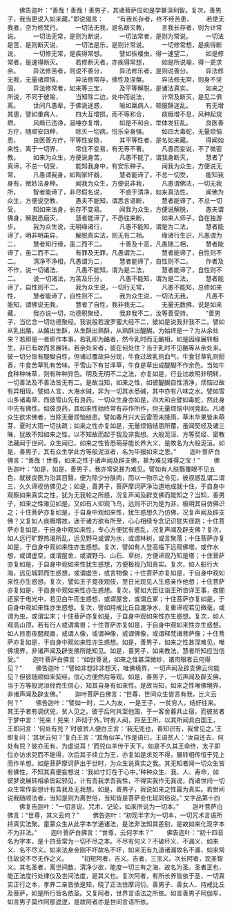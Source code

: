 <!-- { "loadSidebar": true } -->
　　佛告迦叶：“善哉！善哉！善男子，其诸菩萨应如是学甚深利智。复次，善男子，我当更说入如来藏。”即说偈言：
　　“有我长存者，终不经苦患，
　　若使无我者，空为修梵行。
　　一切法无我，是名断灭教，
　　言我长存者，则为计常说。
　　一切法无常，是则为断说，
　　一切法常者，是则为常说。
　　一切法是苦，是则断灭说，
　　一切法是乐，是则计常说。
　　一切修常想，是疾得断说，
　　一切修无常，是疾得常想。
　　譬如拆楼虫，得一速望二，
　　如是修常者，是速得断灭。
　　若修断灭者，亦疾得常想，
　　如是所说喻，得一更求余。
　　异法修苦者，则说不善分，
　　异法修乐者，是则说善分。
　　异法修无我，无量诸烦恼，
　　异法修常存，佛性及涅槃。
　　异法修无常，则身不坚固，
　　异法修常者，如来等三宝，
　　及平等解脱，是诸法真实。
　　如来之所说，不同于彼喻，
　　当知除二边，处中而说法，
　　计常及断灭，是见二俱离。
　　世间凡愚辈，于佛说迷惑，
　　喻如羸病人，顿服酥迷乱。
　　有无增其患，譬如重病人，
　　四大互增损，而不等和合，
　　痰癊增不息，风种起烧燃，
　　风癊已违诤，涎唾亦复增，
　　如是不和合，举体发狂乱。
　　良医善方疗，随顺安四种，
　　除灭一切病，悦乐全身强。
　　如四大毒蛇，无量烦恼患，
　　良医善方疗，平等性安隐，
　　其平等性者，是名如来藏。
　　得闻如来性，离于一切界，
　　常住不变易，有无等不著。
　　凡愚而妄说，不了微密教。
　　如来为众生，方便说身苦，
　　凡愚不能了，谓我身断灭，
　　慧者了真谛，不总一切受，
　　能知我身中，有安乐种子。
　　闻我为众生，方便说无常，
　　凡愚谓我身，如陶家坏器，
　　慧者能谛了，不总一切受，
　　能知我身有，微妙法身种。
　　闻我为众生，方便说非我，
　　凡愚谓佛法，一切无我所，
　　智者能谛了，非尽假名说，
　　不惑于清净，如来真法性。
　　闻佛为众生，方便说空教，
　　愚夫不能知，谓悉言语断，
　　慧者能谛了，不总一切受，
　　知如来法身，长存不变易。
　　闻我为众生，方便说解脱，
　　愚夫谓佛身，解脱悉磨灭，
　　慧者能谛了，不悉往来断，
　　如来人师子，自在独游步。
　　我为众生说，无明缘诸行，
　　凡愚不能知，谓是为二法，
　　慧者能谛了，明非明虽异，
　　解脱真实法，则无有二相。
　　缘诸行生识，凡愚谓为二，
　　慧者知行缘，虽二而不二。
　　十善及十恶，凡愚随二相，
　　慧者能谛了，虽二而不二。
　　有罪及无罪，凡愚谓为二，
　　慧者能谛了，自性则不二。
　　清净不净相，凡愚谓为二，
　　慧者能谛了，自性则不二。
　　作者及不作，说一切诸法，
　　凡愚不能知，谓为是二法，
　　慧者能谛了，自性则不二。
　　说一切诸法，为苦及乐分，
　　凡愚不能知，谓为是二法，
　　慧者能谛了，自性则不二。
　　我为众生说，一切行无常，
　　凡愚不能知，总修如来性，
　　慧者能谛了，自性则不二。
　　我为众生说，一切法无我，
　　凡愚不能知，谓佛说无我，
　　慧者了自性，我非我无二。
　　无量无数佛，说是如来藏，
　　我亦说一切，功德积聚经，
　　我非我不二，汝等善受持。
　　“善男子，当忆念一切功德聚经。我说般若波罗蜜大经不二，彼如是说我非我不二。譬如从乳出酪，从酪出生酥，从生酥出熟酥，从熟酥出醍醐，为始终是一？为从余处来？若即是一者即作本事，若乳即为酪者，然今乳时而无酪相，如是因缘展转相生，非已有故而言展转。若余处来者，彼在何处住？当于乳时不见酪等从余处来。彼一切分皆有醍醐自性，但诸过覆故异分现，牛食过故乳则血气，牛食甘草乳则甜香，牛食苦草乳有苦味。于雪山下有甘泽草，牛食是草出成醍醐不作余色。当如牛食种种味草，则有种种异色。明及无明不二之法，亦复如是，行业过故明非明转，一切善法及不善法皆无有二。是故当知，如来之性，如彼醍醐自性清净，烦恼过故有异相现。譬如人言，大海水碱，非为一切其水悉碱，其中亦有八味之水。譬如雪山多诸毒草，而彼雪山先有良药。一切众生身亦如是，四大和合譬如毒蛇，然此身中先有佛性。如彼良药，其如来性始终常有非作所作，但无量烦恼中间竞起。凡诸众生欲求佛者，当除无量烦恼结患。譬如春月兴大云雷而未降雨，草木华果皆未萌芽，夏时大雨一切扶疏；如来之性亦复如是，无量烦恼结患所覆，虽闻契经及诸三昧，犹故不知如来之性，以不知故而起于我及非我想。大般泥洹、方等契经、密教法藏闻于世间，众生闻已，如来之性皆悉萌芽能长养大义，是故名为大般泥洹。如是，善男子，其有众生学此方等般泥洹者，名为毕报如来之恩。”
　　迦叶菩萨白佛言：“善哉！世尊，如来之性于诸声闻及辟支佛，甚为难见难得之宝！”
　　佛告迦叶：“如是，如是，善男子，我亦常说甚为难见。譬如有人肤翳覆眼不见五色，就彼良医为治其目翳，便为除少分肤肉，而以一物示之令见，彼视惑乱谓二谓三，久久谛视仿佛见之；如是，善男子，菩萨摩诃萨净治道地成就十住，于自身中观察如来真实之性，犹为无我轮之所惑，况复声闻及辟支佛而能知之？当知，善男子，如来之性难见如是。又如有人仰观飞鸟，远则不识为是为非，极明其目仿佛识之；十住菩萨亦复如是，于自身中观如来性，犹生惑想久乃仿佛，况复声闻及辟支佛？又复如人痰癊增故，迷于诸方欲有所至，心心相续专念记识犹失径路；十住菩萨亦复如是，于自身中观如来性，专心方便犹有惑乱，况复声闻及辟支佛？复次，如人远行旷野热渴所乱，远见野马或谓为水，或谓林树，或言聚落；十住菩萨亦复如是，于自身中观如来性亦生惑想。复次，譬如有人登高临下远观佛塔，或作水想，或谓虚空，或谓屋舍，或谓野马、山石、草树，方便谛观乃知是塔；十住菩萨亦复如是，于自身中观如来性犹生惑想，方便极视乃知真实。复次，如人船行大海，远见城郭而生惑想，或谓虚空，或言物像；十住菩萨亦复如是，于自身中观如来性亦生惑想。复次，譬如王子竟夜观伎，至日光现见人生惑亲作他想；十住菩萨亦复如是，于自身中观如来性亦生惑想。复次，譬如大臣往诣王所咨详王事，夜闇还家于电光中，若见白牛而生惑想，或谓屋舍，或谓丘冢；十住菩萨亦复如是，于自身中观如来性亦生惑想。复次，譬如持戒比丘自漉净水，复重谛视若见微毫，或谓为虫，或谓尘末；十住菩萨亦复如是，于自身中观如来性亦生惑想。复次，如人观高山顶，若有行人或谓禽兽；十住菩萨亦复如是，于自身中观如来性亦生惑想。如人目患夜闇观画，或谓人像，或谓神像，或谓佛像，或谓释梵诸菩萨像；十住菩萨亦复如是，于自身中观如来性亦生惑想。如是，善男子，如来之性甚深难见，唯佛境界，非诸声闻及辟支佛所能知见。如是，善男子，如来教法，慧者所知应当信受。”
　　迦叶菩萨白佛言：“如世尊说，如来之性甚深微妙，诸肉眼者云何得见？”
　　佛告迦叶：“譬如非想非非想天，唯佛境界，一切声闻及辟支佛云何能见？但彼随顺如来契经，信心方便然后等观。如是，善男子，一切声闻及辟支佛，当于方等般泥洹经而生信心，知其自身有如来性。是故当知，如来之性唯佛境界，非诸声闻及辟支佛。”
　　迦叶菩萨白佛言：“世尊，世间众生皆言有我，比义云何？”
　　佛告迦叶：“譬如一时，二人为友，一是王子，一贫穷人，结好往来。其王子者有调伏兕，贫人见之。彼于后时共至他国，于一客舍暮共止宿，而彼贫者于梦中言：‘兕来！兕来！声彻于外。’时有人闻，将至王所，以其所闻具白国王，王即问言：‘何处有兕？’时彼贫人便白王言：‘我无兕也，善知识有，我曾见之。’王即复问：‘其状云何？’复白王言：‘其角似羊。’作是语已，王语贫人：‘汝自还去，何处有兕？彼亦无有，为虚说耳！’而兕似羊传于天下。如是不久其王命终，太子即位亦访求兕而不能得，次后其子续立为王，亦复如是求兕不得，展转相传恒于兕上而作羊想。如是菩萨摩诃萨出于世时，为众生说真实之我。其无知者闻一切众生皆有佛性，不知其真便妄想说：‘我如寸灯在于心中。’种种众生、我、人、寿命，如彼梦说展转相承皆起邪见，计有吾我求吾我性，不得实我作无我说，而诸世间一切众生常作妄想计有吾我及无我想。如是，善男子，我说如来之性最为真实。若世间说我随顺法者，当知是则为离世俗，当知皆是菩萨变化现同俗说。”
文字品第十四
　　佛复告迦叶：“一切言说、咒术、记论，如来所说为一切本。”
　　迦叶菩萨白佛言：“世尊，其义云何？”
　　佛告迦叶：“初现半字为一切本，一切咒术言语所持真实法聚。童蒙众生从此字本学通诸法，是法非法知其差别，是故如来化现字本不为非法。”
　　迦叶菩萨白佛言：“世尊，云何字本？”
　　佛告迦叶：“初十四音名为字本，是十四音常为一切不尽之本。不尽有何义？不破坏义、不漏义、如来义、名不尽义。如来法身金刚不坏故名不坏，如来无有九道诸漏故名不漏，如来常住故说不尽无作之义。
　　“初短阿者，吉义。吉者，三宝义。次长阿者，现圣智义。其名圣者，离世间数，清净少欲，能度一切三有之海，故名为圣。圣者正也，能正法度行处律仪及世间法度，是其义也。复次阿者，有所长养皆依于圣，一切真实正行之本，孝养二亲皆依是知，晓了正法住摩诃衍。善男子、善女人、持戒比丘及菩萨，如是所行皆名依圣。又复阿者，世界言语法之所依。如言善男子阿伽车，如言男子莫作阿那遮逻，是故阿者亦是世间言语所依。
